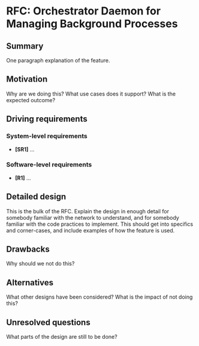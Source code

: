 # RFC: Orchestrator Daemon for Managing Background Processes

## Summary

One paragraph explanation of the feature.

## Motivation

Why are we doing this? What use cases does it support? What is the expected outcome?

## Driving requirements

### System-level requirements

- **[SR1]** ...

### Software-level requirements

- **[R1]** ...

## Detailed design

This is the bulk of the RFC. Explain the design in enough detail for somebody familiar with the network to understand, and for somebody familiar with the code practices to implement. This should get into specifics and corner-cases, and include examples of how the feature is used.

## Drawbacks

Why should we not do this?

## Alternatives

What other designs have been considered? What is the impact of not doing this?

## Unresolved questions

What parts of the design are still to be done?

